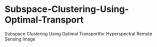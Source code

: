 # Subspace-Clustering-Using-Optimal-Transport
Subspace Clustering Using Optimal Transportfor Hyperspectral Remote Sensing Image
